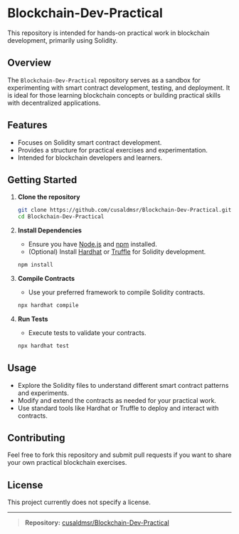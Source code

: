 # Blockchain-Dev-Practical

This repository is intended for hands-on practical work in blockchain development, primarily using Solidity.

## Overview

The `Blockchain-Dev-Practical` repository serves as a sandbox for experimenting with smart contract development, testing, and deployment. It is ideal for those learning blockchain concepts or building practical skills with decentralized applications.

## Features

- Focuses on Solidity smart contract development.
- Provides a structure for practical exercises and experimentation.
- Intended for blockchain developers and learners.

## Getting Started

1. **Clone the repository**
   ```bash
   git clone https://github.com/cusaldmsr/Blockchain-Dev-Practical.git
   cd Blockchain-Dev-Practical
   ```

2. **Install Dependencies**
   - Ensure you have [Node.js](https://nodejs.org/) and [npm](https://www.npmjs.com/) installed.
   - (Optional) Install [Hardhat](https://hardhat.org/) or [Truffle](https://trufflesuite.com/) for Solidity development.

   ```bash
   npm install
   ```

3. **Compile Contracts**
   - Use your preferred framework to compile Solidity contracts.

   ```bash
   npx hardhat compile
   ```

4. **Run Tests**
   - Execute tests to validate your contracts.

   ```bash
   npx hardhat test
   ```

## Usage

- Explore the Solidity files to understand different smart contract patterns and experiments.
- Modify and extend the contracts as needed for your practical work.
- Use standard tools like Hardhat or Truffle to deploy and interact with contracts.

## Contributing

Feel free to fork this repository and submit pull requests if you want to share your own practical blockchain exercises.

## License

This project currently does not specify a license.

---

> **Repository:** [cusaldmsr/Blockchain-Dev-Practical](https://github.com/cusaldmsr/Blockchain-Dev-Practical)
